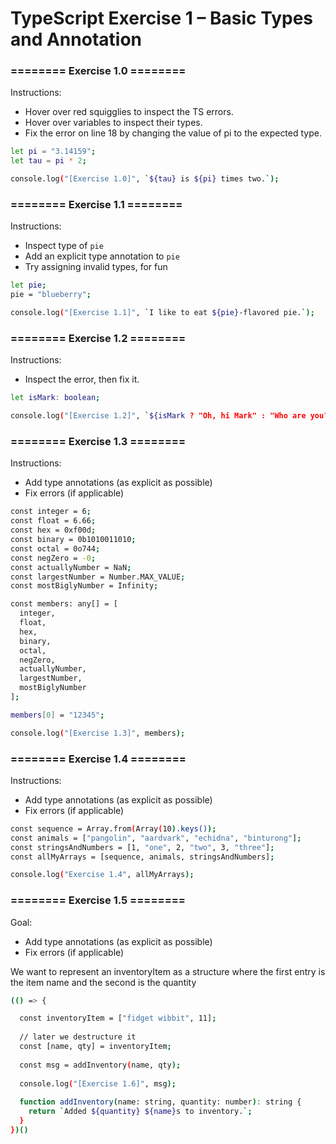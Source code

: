# TypeScript Exercise 1 – Basic Types and Annotation

### ======== Exercise 1.0 ========
Instructions:
- Hover over red squigglies to inspect the TS errors.
- Hover over variables to inspect their types.
- Fix the error on line 18 by changing the value of pi to the expected type.

```bash
let pi = "3.14159";
let tau = pi * 2;

console.log("[Exercise 1.0]", `${tau} is ${pi} times two.`);
```

### ======== Exercise 1.1 ========
Instructions:
- Inspect type of `pie`
- Add an explicit type annotation to `pie`
- Try assigning invalid types, for fun

```bash
let pie;
pie = "blueberry";

console.log("[Exercise 1.1]", `I like to eat ${pie}-flavored pie.`);
```

### ======== Exercise 1.2 ========
Instructions:
- Inspect the error, then fix it.

```bash
let isMark: boolean;

console.log("[Exercise 1.2]", `${isMark ? "Oh, hi Mark" : "Who are you?"}`);
```

### ======== Exercise 1.3 ========
Instructions:
- Add type annotations (as explicit as possible)
- Fix errors (if applicable)

```bash
const integer = 6;
const float = 6.66;
const hex = 0xf00d;
const binary = 0b1010011010;
const octal = 0o744;
const negZero = -0;
const actuallyNumber = NaN;
const largestNumber = Number.MAX_VALUE;
const mostBiglyNumber = Infinity;

const members: any[] = [
  integer,
  float,
  hex,
  binary,
  octal,
  negZero,
  actuallyNumber,
  largestNumber,
  mostBiglyNumber
];

members[0] = "12345";

console.log("[Exercise 1.3]", members);
```

### ======== Exercise 1.4 ========
Instructions:
- Add type annotations (as explicit as possible)
- Fix errors (if applicable)

```bash
const sequence = Array.from(Array(10).keys());
const animals = ["pangolin", "aardvark", "echidna", "binturong"];
const stringsAndNumbers = [1, "one", 2, "two", 3, "three"];
const allMyArrays = [sequence, animals, stringsAndNumbers];

console.log("Exercise 1.4", allMyArrays);
```
### ======== Exercise 1.5 ========
Goal:
- Add type annotations (as explicit as possible)
- Fix errors (if applicable)

We want to represent an inventoryItem as a structure where the first entry is the item name and the second is the quantity

```bash
(() => {

  const inventoryItem = ["fidget wibbit", 11];
  
  // later we destructure it
  const [name, qty] = inventoryItem;
  
  const msg = addInventory(name, qty);
  
  console.log("[Exercise 1.6]", msg);
  
  function addInventory(name: string, quantity: number): string {
    return `Added ${quantity} ${name}s to inventory.`;
  }
})()
```
